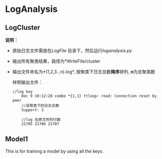 # LogAnalysis

## LogCluster

**说明：**

* 原始日志文件需放在*LogFile* 目录下，然后运行*loganalysis.py*

* 输出所有聚类结果，路径为*WriteFile/cluster

* 输出文件命名为*(1,2,3...n).log*, 按聚类下日志总数**降序**排列, **n**为总聚类数

  样例输出文件：

  ```
  //log key
      Dec 9 10:12:28 combo *{1,1} ttloop: read: Connection reset by peer  
      //该聚类下的日志总数
      Support: 3                                                           
  
      //log 在原文件的行数
      21705 21706 21707 
  ```




## Model1

This is for training a model by using all the keys.